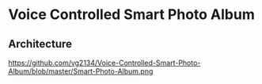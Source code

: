 # Voice Controlled Smart Photo Album

## Architecture ##

https://github.com/vg2134/Voice-Controlled-Smart-Photo-Album/blob/master/Smart-Photo-Album.png
